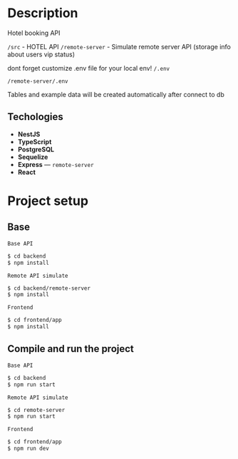 # Description

Hotel booking API

`/src` - HOTEL API
`/remote-server` - Simulate remote server API (storage info about users vip status)

dont forget customize .env file for your local env!
`/.env`

`/remote-server/.env`

Tables and example data will be created automatically after connect to db

## Techologies

- **NestJS**
- **TypeScript**
- **PostgreSQL**
- **Sequelize** 
- **Express** — `remote-server`
- **React**


# Project setup
## Base

`Base API`
```bash
$ cd backend
$ npm install
```

`Remote API simulate`
```bash
$ cd backend/remote-server
$ npm install
```

`Frontend`
```bash
$ cd frontend/app
$ npm install
```

## Compile and run the project

`Base API`
```bash
$ cd backend
$ npm run start
```

`Remote API simulate`
```bash
$ cd remote-server
$ npm run start
```

`Frontend`
```bash
$ cd frontend/app
$ npm run dev
```